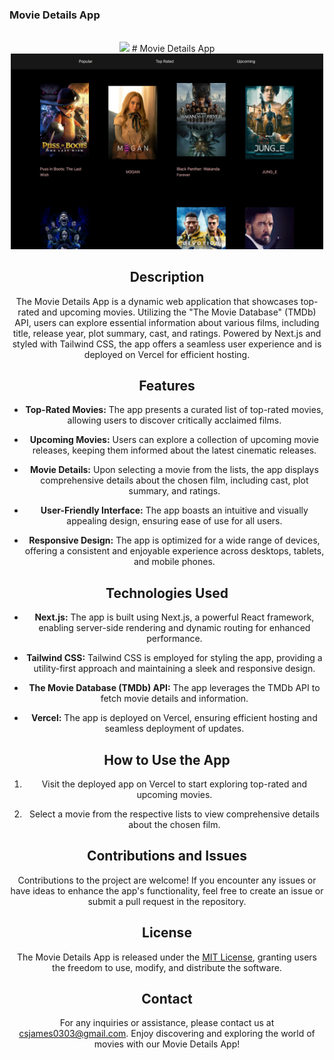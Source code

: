 
### Movie Details App
<!-- PROJECT LOGO -->
<br />
<div align="center">
  <a href="https://github.com/csjames03/movies">
    <img src="<!-- Improved compatibility of back to top link: See: https://github.com/othneildrew/Best-README-Template/pull/73 -->
<a name="readme-top"></a>
# Movie Details App

<!-- PROJECT LOGO -->
<br />
<div align="center">
  <a href="https://github.com/csjames03/movies">
    <img src="/public/logo.png" alt="Logo" width="500" height="auto">
  </a>

## Description

The Movie Details App is a dynamic web application that showcases top-rated and upcoming movies. Utilizing the "The Movie Database" (TMDb) API, users can explore essential information about various films, including title, release year, plot summary, cast, and ratings. Powered by Next.js and styled with Tailwind CSS, the app offers a seamless user experience and is deployed on Vercel for efficient hosting.

## Features

- **Top-Rated Movies:** The app presents a curated list of top-rated movies, allowing users to discover critically acclaimed films.

- **Upcoming Movies:** Users can explore a collection of upcoming movie releases, keeping them informed about the latest cinematic releases.

- **Movie Details:** Upon selecting a movie from the lists, the app displays comprehensive details about the chosen film, including cast, plot summary, and ratings.

- **User-Friendly Interface:** The app boasts an intuitive and visually appealing design, ensuring ease of use for all users.

- **Responsive Design:** The app is optimized for a wide range of devices, offering a consistent and enjoyable experience across desktops, tablets, and mobile phones.

## Technologies Used

- **Next.js:** The app is built using Next.js, a powerful React framework, enabling server-side rendering and dynamic routing for enhanced performance.

- **Tailwind CSS:** Tailwind CSS is employed for styling the app, providing a utility-first approach and maintaining a sleek and responsive design.

- **The Movie Database (TMDb) API:** The app leverages the TMDb API to fetch movie details and information.

- **Vercel:** The app is deployed on Vercel, ensuring efficient hosting and seamless deployment of updates.

## How to Use the App

1. Visit the deployed app on Vercel to start exploring top-rated and upcoming movies.

2. Select a movie from the respective lists to view comprehensive details about the chosen film.

## Contributions and Issues

Contributions to the project are welcome! If you encounter any issues or have ideas to enhance the app's functionality, feel free to create an issue or submit a pull request in the repository.

## License

The Movie Details App is released under the [MIT License](link-to-license), granting users the freedom to use, modify, and distribute the software.

## Contact

For any inquiries or assistance, please contact us at [csjames0303@gmail.com](mailto:csjames0303@gmail.com). Enjoy discovering and exploring the world of movies with our Movie Details App!


